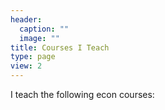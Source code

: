 ```yaml
---
header:
  caption: ""
  image: ""
title: Courses I Teach
type: page
view: 2
---
```


I teach the following econ courses:
